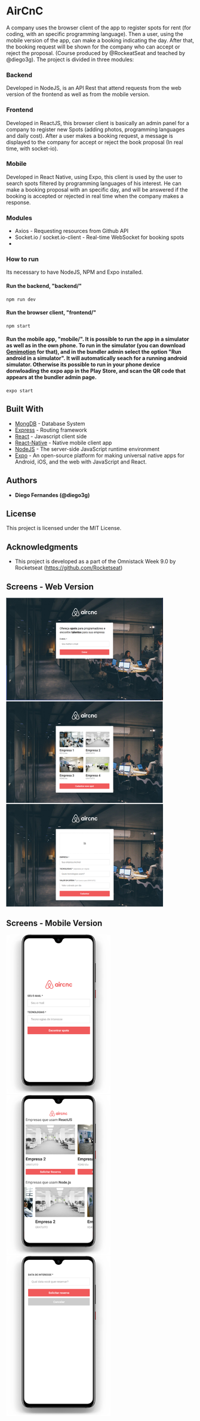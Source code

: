 # AirCnC
A company uses the browser client of the app to register spots for rent (for coding, with an specific programming language). Then a user, using the mobile version of the app, can make a booking indicating the day. After that, the booking request will be shown for the company who can accept or reject the proposal. (Course produced by @RockeatSeat and teached by @diego3g).
The project is divided in three modules:

### Backend
Developed in NodeJS, is an API Rest that attend requests from the web version of the frontend as well as from the mobile version.

### Frontend
Developed in ReactJS, this browser client is basically an admin panel for a company to register new Spots (adding photos, programming languages and daily cost). After a user makes a booking request, a message is displayed to the company for accept or reject the book proposal (In real time, with socket-io).

### Mobile
Developed in React Native, using Expo, this client is used by the user to search spots filtered by programming languages of his interest. He can make a booking proposal with an specific day, and will be answered if the booking is accepted or rejected in real time when the company makes a response.

### Modules
* Axios - Requesting resources from Github API
* Socket.io / socket.io-client - Real-time WebSocket for booking spots
*

### How to run
Its necessary to have NodeJS, NPM and Expo installed. 
#### Run the backend, "backend/" 
```
npm run dev
```
#### Run the browser client, "frontend/"
```
npm start
```
#### Run the mobile app, "mobile/". It is possible to run the app in a simulator as well as in the own phone. To run in the simulator (you can download [Genimotion](https://www.genymotion.com/) for that), and in the bundler admin select the option "Run android in a simulator". It will automatically seach for a running android simulator. Otherwise its possible to run in your phone device donwloading the expo app in the Play Store, and scan the QR code that appears at the bundler admin page.
```
expo start
```


## Built With

* [MongDB](https://www.mongodb.com/) - Database System
* [Express](https://expressjs.com/en/guide/routing.html) - Routing framework
* [React](https://reactjs.org/) - Javascript client side
* [React-Native](http://www.reactnative.com/) - Native mobile client app
* [NodeJS](https://nodejs.org/en/) -  The server-side JavaScript runtime environment
* [Expo](https://expo.io/) - An open-source platform for making universal native apps for Android, iOS, and the web with JavaScript and React.

## Authors

* **Diego Fernandes (@diego3g)**

## License

This project is licensed under the MIT License.

## Acknowledgments

* This project is developed as a part of the Omnistack Week 9.0 by Rocketseat (https://github.com/Rocketseat) 

## Screens - Web Version
<img src="https://github.com/GuilleAngulo/aircnc/blob/master/web-1.png" width="420"> <img src="https://github.com/GuilleAngulo/aircnc/blob/master/web-2.png" width="420">
<img src="https://github.com/GuilleAngulo/aircnc/blob/master/web-3.png" width="420">

## Screens - Mobile Version
<img src="https://github.com/GuilleAngulo/aircnc/blob/master/mobile-1.png" width="280"><img src="https://github.com/GuilleAngulo/aircnc/blob/master/mobile-2.png" width="280"><img src="https://github.com/GuilleAngulo/aircnc/blob/master/mobile-3.png" width="280">



